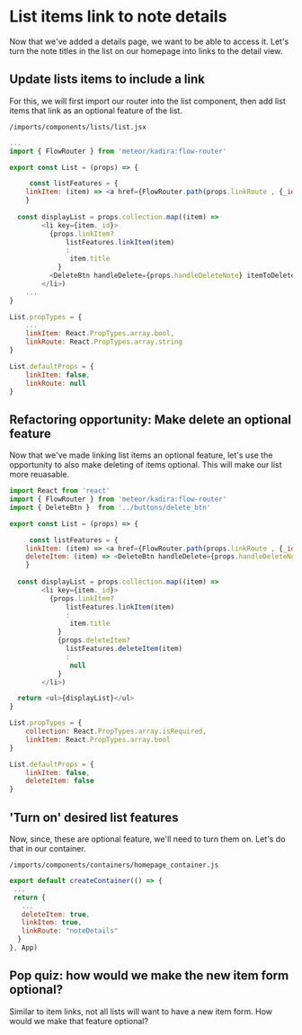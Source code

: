 # List items link to note details

Now that we've added a details page, we want to be able to access it. Let's turn the note titles in the list on our homepage into links to the detail view.

## Update lists items to include a link

For this, we will first import our router into the list component, then add list items that link as an optional feature of the list. 

``` /imports/components/lists/list.jsx ```

```js
...
import { FlowRouter } from 'meteor/kadira:flow-router'

export const List = (props) => {

	 const listFeatures = {
  	linkItem: (item) => <a href={FlowRouter.path(props.linkRoute , {_id: item._id})}>{item.title}</a>  	
	}
  
  const displayList = props.collection.map((item) => 
    	<li key={item._id}>
    	  {props.linkItem? 
	 	      listFeatures.linkItem(item)
	 	      :
	 	       item.title
	 	    }
    	  <DeleteBtn handleDelete={props.handleDeleteNote} itemToDelete={item} />
    	</li>)
    ...
}

List.propTypes = {
	...
	linkItem: React.PropTypes.array.bool,
    linkRoute: React.PropTypes.array.string
}

List.defaultProps = {
	linkItem: false,
    linkRoute: null
}
```

## Refactoring opportunity: Make delete an optional feature

Now that we've made linking list items an optional feature, let's use the opportunity to also make deleting of items optional. This will make our list more reuasable.

```js
import React from 'react'
import { FlowRouter } from 'meteor/kadira:flow-router'
import { DeleteBtn }  from '../buttons/delete_btn'

export const List = (props) => {

	 const listFeatures = {
  	linkItem: (item) => <a href={FlowRouter.path(props.linkRoute , {_id: item._id})}>{item.title}</a>,
  	deleteItem: (item) => <DeleteBtn handleDelete={props.handleDeleteNote} itemToDelete={item} />	
	}
  
  const displayList = props.collection.map((item) => 
    	<li key={item._id}>
    	  {props.linkItem? 
	 	      listFeatures.linkItem(item)
	 	      :
	 	       item.title
	 	    }
	 	    {props.deleteItem? 
	 	      listFeatures.deleteItem(item)
	 	      :
	 	       null
	 	    }
    	</li>)

  return <ul>{displayList}</ul>
}

List.propTypes = {
	collection: React.PropTypes.array.isRequired,
	linkItem: React.PropTypes.array.bool
}

List.defaultProps = {
	linkItem: false,
	deleteItem: false
}
```

## 'Turn on' desired list features

Now, since, these are optional feature, we'll need to turn them on.  Let's do that in our container.

``` /imports/components/containers/homepage_container.js ```

```js
export default createContainer(() => {
 ...
 return {
   ...
   deleteItem: true,
   linkItem: true,
   linkRoute: "noteDetails"
  }
}, App)
```


## Pop quiz: how would we make the new item form optional?
Similar to item links, not all lists will want to have a new item form.  How would we make that feature optional?


